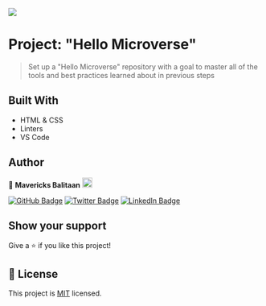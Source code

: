 ![](https://img.shields.io/badge/Microverse-blueviolet)

# Project: "Hello Microverse"

> Set up a "Hello Microverse" repository with a goal to master all of the tools and best practices learned about in previous steps

## Built With

- HTML & CSS
- Linters
- VS Code

## Author

👤 **Mavericks Balitaan** <img src="https://emojis.slackmojis.com/emojis/images/1531849430/4246/blob-sunglasses.gif?1531849430" width="20"/>

  [![GitHub Badge](https://img.shields.io/badge/-mavericks--db-white?logo=GitHub&logoColor=181717&style=plastic)](https://github.com/mavericks-db) [![Twitter Badge](https://img.shields.io/badge/-mavericks__db-white?logo=Twitter&logoColor=1DA1F2&style=plastic)](https://twitter.com/mavericks_db) [![LinkedIn Badge](https://img.shields.io/badge/-mavericks--db-white?logo=LinkedIn&logoColor=0A66C2&style=plastic)](https://www.linkedin.com/in/mavericks-db/)

## Show your support

Give a ⭐️ if you like this project!

## 📝 License

This project is [MIT](./MIT.md) licensed.
